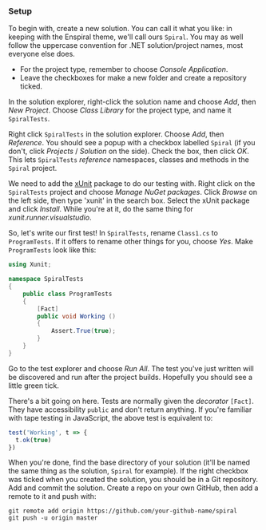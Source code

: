 ### Setup

To begin with, create a new solution. You can call it what you like: in keeping with the Enspiral theme, we'll call ours `Spiral`. You may as well follow the uppercase convention for .NET solution/project names, most everyone else does.

 - For the project type, remember to choose _Console Application_.
 - Leave the checkboxes for make a new folder and create a repository ticked.

In the solution explorer, right-click the solution name and choose _Add_, then _New Project_. Choose _Class Library_ for the project type, and name it `SpiralTests`.

Right click `SpiralTests` in the solution explorer. Choose _Add_, then _Reference_. You should see a popup with a checkbox labelled `Spiral` (if you don't, click _Projects_ / _Solution_ on the side). Check the box, then click _OK_. This lets `SpiralTests` _reference_ namespaces, classes and methods in the `Spiral` project.

We need to add the [xUnit](https://xunit.github.io/) package to do our testing with. Right click on the `SpiralTests` project and choose _Manage NuGet packages_. Click _Browse_ on the left side, then type 'xunit' in the search box. Select the xUnit package and click _Install_. While you're at it, do the same thing for _xunit.runner.visualstudio_.

So, let's write our first test! In `SpiralTests`, rename `Class1.cs` to `ProgramTests`. If it offers to rename other things for you, choose _Yes_. Make `ProgramTests` look like this:

```cs
using Xunit;

namespace SpiralTests
{
    public class ProgramTests
    {
        [Fact]
        public void Working ()
        {
			Assert.True(true);
        }
    }
}
```

Go to the test explorer and choose _Run All_. The test you've just written will be discovered and run after the project builds. Hopefully you should see a little green tick.

There's a bit going on here. Tests are normally given the _decorator_ `[Fact]`. They have accessibility `public` and don't return anything. If you're familiar with tape testing in JavaScript, the above test is equivalent to:

```js
test('Working', t => {
  t.ok(true)
})
```

When you're done, find the base directory of your solution (it'll be named the same thing as the solution, `Spiral` for example). If the right checkbox was ticked when you created the solution, you should be in a Git repository. Add and commit the solution. Create a repo on your own GitHub, then add a remote to it and push with:

```shell
git remote add origin https://github.com/your-github-name/spiral
git push -u origin master
```
